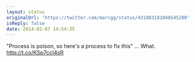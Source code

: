 ```yaml
---
layout: status
originalUrl: 'https://twitter.com/marcgg/status/431803181048545280'
isReply: false
date: 2014-02-07 14:54:35
---
```


"Process is poison, so here's a process to fix this" … What. http://t.co/KSp7ccI4sR
